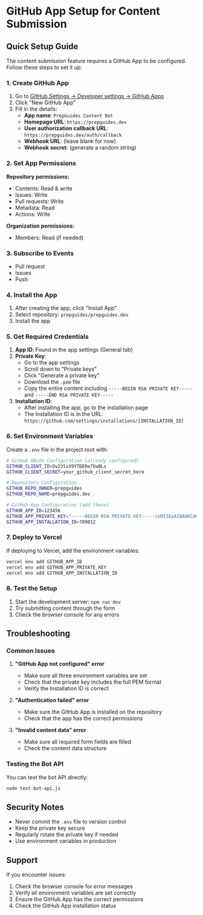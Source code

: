 # GitHub App Setup for Content Submission

## Quick Setup Guide

The content submission feature requires a GitHub App to be configured. Follow these steps to set it up:

### 1. Create GitHub App

1. Go to [GitHub Settings → Developer settings → GitHub Apps](https://github.com/settings/apps)
2. Click "New GitHub App"
3. Fill in the details:
   - **App name**: `PrepGuides Content Bot`
   - **Homepage URL**: `https://prepguides.dev`
   - **User authorization callback URL**: `https://prepguides.dev/auth/callback`
   - **Webhook URL**: (leave blank for now)
   - **Webhook secret**: (generate a random string)

### 2. Set App Permissions

**Repository permissions:**
- Contents: Read & write
- Issues: Write  
- Pull requests: Write
- Metadata: Read
- Actions: Write

**Organization permissions:**
- Members: Read (if needed)

### 3. Subscribe to Events
- Pull request
- Issues
- Push

### 4. Install the App

1. After creating the app, click "Install App"
2. Select repository: `prepguides/prepguides.dev`
3. Install the app

### 5. Get Required Credentials

1. **App ID**: Found in the app settings (General tab)
2. **Private Key**: 
   - Go to the app settings
   - Scroll down to "Private keys"
   - Click "Generate a private key"
   - Download the `.pem` file
   - Copy the entire content including `-----BEGIN RSA PRIVATE KEY-----` and `-----END RSA PRIVATE KEY-----`
3. **Installation ID**: 
   - After installing the app, go to the installation page
   - The Installation ID is in the URL: `https://github.com/settings/installations/[INSTALLATION_ID]`

### 6. Set Environment Variables

Create a `.env` file in the project root with:

```bash
# GitHub OAuth Configuration (already configured)
GITHUB_CLIENT_ID=Ov23liX9YTDE0e7OaBLs
GITHUB_CLIENT_SECRET=your_github_client_secret_here

# Repository Configuration
GITHUB_REPO_OWNER=prepguides
GITHUB_REPO_NAME=prepguides.dev

# GitHub App Configuration (add these)
GITHUB_APP_ID=123456
GITHUB_APP_PRIVATE_KEY="-----BEGIN RSA PRIVATE KEY-----\nMIIEpAIBAAKCAQEA...\n-----END RSA PRIVATE KEY-----"
GITHUB_APP_INSTALLATION_ID=789012
```

### 7. Deploy to Vercel

If deploying to Vercel, add the environment variables:

```bash
vercel env add GITHUB_APP_ID
vercel env add GITHUB_APP_PRIVATE_KEY  
vercel env add GITHUB_APP_INSTALLATION_ID
```

### 8. Test the Setup

1. Start the development server: `npm run dev`
2. Try submitting content through the form
3. Check the browser console for any errors

## Troubleshooting

### Common Issues

1. **"GitHub App not configured" error**
   - Make sure all three environment variables are set
   - Check that the private key includes the full PEM format
   - Verify the Installation ID is correct

2. **"Authentication failed" error**
   - Make sure the GitHub App is installed on the repository
   - Check that the app has the correct permissions

3. **"Invalid content data" error**
   - Make sure all required form fields are filled
   - Check the content data structure

### Testing the Bot API

You can test the bot API directly:

```bash
node test-bot-api.js
```

## Security Notes

- Never commit the `.env` file to version control
- Keep the private key secure
- Regularly rotate the private key if needed
- Use environment variables in production

## Support

If you encounter issues:
1. Check the browser console for error messages
2. Verify all environment variables are set correctly
3. Ensure the GitHub App has the correct permissions
4. Check the GitHub App installation status
